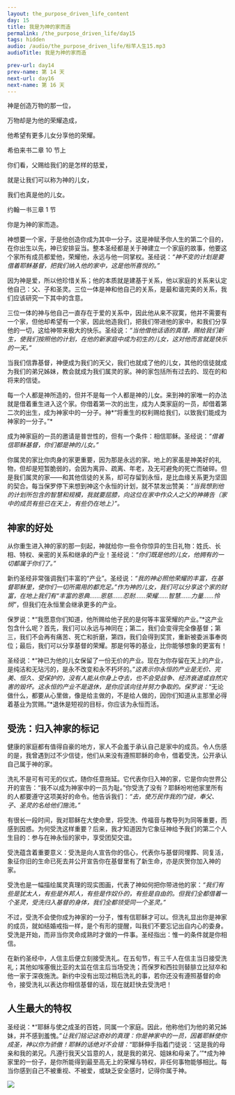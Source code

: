 ```yaml
---
layout: the_purpose_driven_life_content
day: 15
title: 我是为神的家而造
permalink: /the_purpose_driven_life/day15
tags: hidden
audio: /audio/the_purpose_driven_life/标竿人生15.mp3
audioTitle: 我是为神的家而造

prev-url: day14
prev-name: 第 14 天
next-url: day16
next-name: 第 16 天
---
```


<div class="center script poem">
<p>神是创造万物的那一位，</p>
<p>万物却是为他的荣耀造成，</p>
<p>他希望有更多儿女分享他的荣耀。</p>
<p class="sp-verse">希伯来书二章 10 节上</p>
</div>


<div class="center script poem">
<p>你们看，父赐给我们的是怎样的慈爱，</p>
<p>就是让我们可以称为神的儿女，</p>
<p>我们也真是他的儿女。</p>
<p class="sp-verse">约翰一书三章 1 节</p>
</div>

<p class="first">你是为神的家而造。</p>

神想要一个家，于是他创造你成为其中一分子。这是神赋予你人生的第二个目的，在你出生以先，神已安排妥当。整本圣经都是关于神建立一个家庭的故事，他要这个家所有成员都爱他，荣耀他，永远与他一同掌权。圣经说：*“神不变的计划是要借着耶稣基督，把我们纳入他的家中，这是他所喜悦的。”*

因为神是爱，所以他珍惜关系；他的本质就是建基于关系，他以家庭的关系来认定他自己：父、子和圣灵。三位一体是神和他自己的关系，是最和谐完美的关系，我们应该研究一下其中的含意。

三位一体的神与他自己一直存在于爱的关系中，因此他从来不寂寞，他并不需要有一个家，但他却希望有一个家，因此他造我们，把我们带进他的家中，和我们分享他的一切，这给神带来极大的快乐。圣经说：*“当他借他话语的真理，赐给我们新生，使我们按照他的计划，在他的新家庭中成为初生的儿女，这对他而言就是快乐的一天。”*

当我们信靠基督，神便成为我们的天父，我们也就成了他的儿女，其他的信徒就成为我们的弟兄姊妹，教会就成为我们属灵的家。神的家包括所有过去的、现在的和将来的信徒。

每一个人都是神所造的，但并不是每一个人都是神的儿女。来到神的家唯一的办法就是借着重生进入这个家。你借着第一次的出生，成为人类家庭的一员，却借着第二次的出生，成为神家中的一分子。神*“将重生的权利赐给我们，以致我们能成为神家的一分子。”*

成为神家庭的一员的邀请是普世性的，但有一个条件：相信耶稣。圣经说：*“借着信耶稣基督，你们都是神的儿女。”*

你属灵的家比你肉身的家更重要，因为那是永远的家。地上的家虽是神美好的礼物，但却是短暂脆弱的，会因为离异、疏离、年老，及无可避免的死亡而破碎。但是我们属灵的家——和其他信徒的关系，却可存留到永恒，是比血缘关系更为坚固的契合。每当保罗停下来想到神这个永恒的计划，就不禁发出赞美：*“当我想到他的计划所包含的智慧和规模，我就要屈膝，向这位在家中作众人之父的神祷告（家中的成员有些已在天上，有些仍在地上）”。*

## 神家的好处

从你重生进入神的家的那一刻起，神就给你一些令你惊异的生日礼物：姓氏、长相、特权、亲密的关系和继承的产业！圣经说：*“你们既是他的儿女，他拥有的一切都属于你们了。”*

新约圣经非常强调我们丰富的“产业”。圣经说：*“我的神必照他荣耀的丰富，在基督耶稣里，使你们一切所需用的都充足。”*作为神的儿女，我们可以分享这个家的财富，在地上我们有*“丰富的恩典……恩慈……忍耐……荣耀……智慧……力量……怜悯”*，但我们在永恒里会继承更多的产业。

保罗说：*“我愿意你们知道，他所赐给他子民的是何等丰富荣耀的产业。”*这产业包含什么呢？首先，我们可以永远与神同在；第二，我们会变得完全像基督；第三，我们不会再有痛苦、死亡和折磨，第四，我们会得到奖赏，重新被委派事奉岗位；最后，我们可以分享基督的荣耀。那是何等的基业，比你能够想象的更富有！

圣经说：*“神已为他的儿女保留了一份无价的产业。现在为你存留在天上的产业，是纯洁和无玷污的，是永不改变和永不朽坏的。”*这表示你永恒的产业是无价、完美、恒久、受保护的，没有人能从你身上夺去，也不会受战争、经济衰退或自然灾害的毁坏。这永恒的产业不是退休，是你应该向往并努力争取的。保罗说：*“无论做什么，都要从心里做，像是给主做的，不是给人做的，因你们知道从主那里必得着基业为赏赐。”*退休是短视的目标，你应该为永恒而活。

## 受洗：归入神家的标记

健康的家庭都有值得自豪的地方，家人不会羞于承认自己是家中的成员。令人伤感的是，我曾遇到过不少信徒，他们从来没有遵照耶稣的命令，借着受洗，公开承认自己属于神的家。

洗礼不是可有可无的仪式，随你任意拖延。它代表你归入神的家，它是你向世界公开的宣告：“我不以成为神家中的一员为耻。”你受洗了没有？耶稣吩咐他家里所有的人都要遵守这项美好的命令。他告诉我们：*“去，使万民作我的门徒，奉父、子、圣灵的名给他们施洗。”*

有很长一段时间，我对耶稣在大使命里，将受洗、传福音与教导列为同等重要，而感到因惑。为何受洗这样重要？后来，我才知道因为它象征神给予我们的第二个人生目的：参与在神永恒的家中，享受团契交谊。

受洗蕴含着重要意义：受洗是向人宣告你的信心，代表你与基督同埋葬、同复活，象征你旧的生命已死去并公开宣告你在基督里有了新生命，亦是庆贺你加入神的家。

受洗也是一幅描绘属灵真理的现实图画，代表了神如何把你带进他的家：*“我们有些是犹太人，有些是外邦人，有些是作奴仆的，有些是自由的。但我们全都借着一个圣灵，受洗归入基督的身体，我们全都领受同一个圣灵。”*

不过，受洗不会使你成为神家的一分子，惟有信耶稣才可以。但洗礼显出你是神家的成员，就如结婚戒指一样，是个有形的提醒，叫我们不要忘记出自内心的委身。受洗是开始，而非当你灵命成熟时才做的一件事。圣经指出：惟一的条件就是你相信。

在新约圣经中，人信主后便立刻接受洗礼。在五旬节，有三千人在信主当日接受洗礼；其他如埃塞俄比亚的太监在信主后当场受洗；而保罗和西拉则替腓立比狱卒和他一家于深夜施洗。新约中没有出现过稍后洗礼的事，若你还没有遵照基督的命令，接受洗礼以表达你相信基督的话，现在就赶快去受洗吧！

## 人生最大的特权

圣经说：*“耶稣与使之成圣的百姓，同属一个家庭。因此，他称他们为他的弟兄姊妹，并不感到羞愧。”*让我们铭记这奇妙的真理：你是神家中的一员，因着耶稣使你成圣，神以你为骄傲！耶稣的话绝对不会错：*“耶稣伸手指着门徒说：‘这是我的母亲和我的弟兄。凡遵行我天父旨意的人，就是我的弟兄、姐妹和母亲了。’”*成为神家里的一份子，是你所能得到最至高无上的荣耀与特权，非任何事物能够相比。每当你感到自己不被重视、不被爱，或缺乏安全感时，记得你属于神。

<div class="article-img-wrapper">
  <img src="https://typora-1259024198.cos.ap-beijing.myqcloud.com/wg/the_purpose_driven_life/image/day15_card.jpg">
</div>
